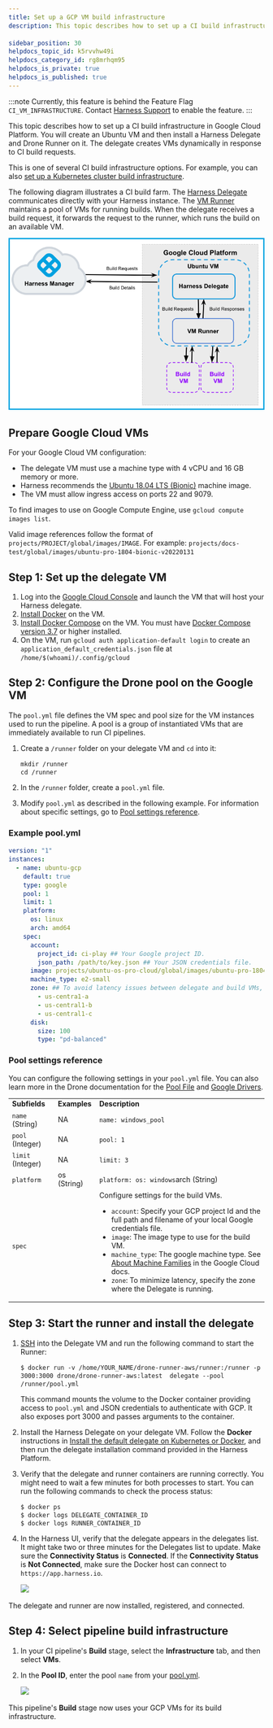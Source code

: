 ```yaml
---
title: Set up a GCP VM build infrastructure
description: This topic describes how to set up a CI build infrastructure in Google Cloud Platform.

sidebar_position: 30
helpdocs_topic_id: k5rvvhw49i
helpdocs_category_id: rg8mrhqm95
helpdocs_is_private: true
helpdocs_is_published: true
---
```


:::note
Currently, this feature is behind the Feature Flag `CI_VM_INFRASTRUCTURE`. Contact [Harness Support](mailto:support@harness.io) to enable the feature.
:::

This topic describes how to set up a CI build infrastructure in Google Cloud Platform. You will create an Ubuntu VM and then install a Harness Delegate and Drone Runner on it. The delegate creates VMs dynamically in response to CI build requests.

This is one of several CI build infrastructure options. For example, you can also [set up a Kubernetes cluster build infrastructure](../k8s-build-infrastructure/set-up-a-kubernetes-cluster-build-infrastructure.md).

The following diagram illustrates a CI build farm. The [Harness Delegate](/docs/platform/delegates/delegate-concepts/delegate-overview) communicates directly with your Harness instance. The [VM Runner](https://docs.drone.io/runner/vm/overview/) maintains a pool of VMs for running builds. When the delegate receives a build request, it forwards the request to the runner, which runs the build on an available VM.

![CI build infrastructure in Google Cloud Platform](../static/define-a-ci-build-infrastructure-in-google-cloud-platform-29.png)

## Prepare Google Cloud VMs

For your Google Cloud VM configuration:

* The delegate VM must use a machine type with 4 vCPU and 16 GB memory or more.
* Harness recommends the [Ubuntu 18.04 LTS (Bionic)](https://console.cloud.google.com/marketplace/product/ubuntu-os-cloud/ubuntu-bionic?project=docs-play) machine image.
* The VM must allow ingress access on ports 22 and 9079.

To find images to use on Google Compute Engine, use `gcloud compute images list`.

Valid image references follow the format of `projects/PROJECT/global/images/IMAGE`. For example: `projects/docs-test/global/images/ubuntu-pro-1804-bionic-v20220131`

## Step 1: Set up the delegate VM

1. Log into the [Google Cloud Console](https://console.cloud.google.com/) and launch the VM that will host your Harness delegate.
2. [Install Docker](https://docs.aws.amazon.com/AmazonECS/latest/developerguide/docker-basics.html#install_docker) on the VM.
3. [Install Docker Compose](https://docs.docker.com/compose/install/) on the VM. You must have [Docker Compose version 3.7](https://docs.docker.com/compose/compose-file/compose-versioning/#version-37) or higher installed.
4. On the VM, run `gcloud auth application-default login` to create an `application_default_credentials.json` file at `/home/$(whoami)/.config/gcloud`

## Step 2: Configure the Drone pool on the Google VM

The `pool.yml` file defines the VM spec and pool size for the VM instances used to run the pipeline. A pool is a group of instantiated VMs that are immediately available to run CI pipelines.

1. Create a `/runner` folder on your delegate VM and `cd` into it:

   ```
   mkdir /runner
   cd /runner
   ```
2. In the `/runner` folder, create a `pool.yml` file.
3. Modify `pool.yml` as described in the following example. For information about specific settings, go to [Pool settings reference](#pool-settings-reference).

### Example pool.yml

```yaml
version: "1"
instances:
  - name: ubuntu-gcp
    default: true
    type: google
    pool: 1
    limit: 1
    platform:
      os: linux
      arch: amd64
    spec:
      account:
        project_id: ci-play ## Your Google project ID.
        json_path: /path/to/key.json ## Your JSON credentials file.
      image: projects/ubuntu-os-pro-cloud/global/images/ubuntu-pro-1804-bionic-v20220510
      machine_type: e2-small
      zone: ## To avoid latency issues between delegate and build VMs, specify the same zone where your delegate is running.
        - us-centra1-a
        - us-central1-b
        - us-central1-c
      disk:
        size: 100
        type: "pd-balanced"
```

### Pool settings reference

You can configure the following settings in your `pool.yml` file. You can also learn more in the Drone documentation for the [Pool File](https://docs.drone.io/runner/vm/configuration/pool/) and [Google Drivers](https://docs.drone.io/runner/vm/drivers/google/).

|  |  |  |
| --- | --- | --- |
| **Subfields** | **Examples** | **Description** |
| `name` (String) | NA | `name: windows_pool` | Unique identifier of the pool. You will need to specify this pool name in the Harness Manager when you set up the CI Stage Infrastructure. |
| `pool` (Integer) | NA | `pool: 1` | Minimum pool size number. Denotes the minimum number of cached VMs in ready state to be used by the Runner. |
| `limit` (Integer) | NA | `limit: 3` | Maximum pool size number. Denotes the maximum number of cached VMs in ready state to be used by the Runner. |
| `platform` | os (String) | `platform: os: windows`arch (String) |`platform: arch:` variant (String) |`platform: variant:` version (String) |`platform: version:` | Configure the details of your VM platform.  |
| `spec` |  | Configure settings for the build VMs.<br/><ul><li>`account`: Specify your GCP project Id and the full path and filename of your local Google credentials file.</li><li>`image`: The image type to use for the build VM.</li><li>`machine_type`: The google machine type. See [About Machine Families](https://cloud.google.com/compute/docs/machine-types) in the Google Cloud docs.</li><li>`zone`: To minimize latency, specify the zone where the Delegate is running.</li></ul> |

<!--
## Step 3: Configure the docker-compose.yaml file

1. In your Harness account, organization, or project, select **Delegates** under **Project Setup**.
2. Click **New Delegate** and select **Switch back to old delegate install experience**.
3. Select **Docker** and then select **Continue**.
4. Enter a **Delegate Name**. Optionally, you can add **Tags** or **Delegate Tokens**. Then, select **Continue**.
5. Select **Download YAML file** to download the `docker-compose.yaml` file to your local machine.

Next, you'll add the Runner spec to the new Delegate definition. The Harness Delegate and Runner run on the same VM. The Runner communicates with the Harness Delegate on `localhost` and port `3000` of your VM.

1. Copy your local `docker-compose.yaml` file to the `/runner` folder on the VM. This folder should now have both `docker-compose.yaml` and `pool.yml`.
2. Open `docker-compose.yaml` in a text editor.
3. Append the following to the end of the `docker-compose.yaml` file:

   ```yaml
   drone-runner-aws:  
       restart: unless-stopped  
       image: drone/drone-runner-aws:latest  
       volumes:  
         - /runner:/runner  
         - /path/to/google/credentials/file/:/key  
           # example: /home/jsmith/.config/gcloud/:/key  
       entrypoint: ["/bin/drone-runner-aws", "delegate", "--pool", "pool.yml"]  
       working_dir: /runner  
       ports:  
         - "3000:3000"
   ```

4. Under `services: harness-ng-delegate: restart: unless-stopped`, add the following line:

   ```yaml
   network_mode: "host"
   ```

5. Save `docker-compose.yaml`.

<details>
<summary>Example: docker-compose.yaml with Runner spec</summary>

```yaml
version: "3.7"  
services:  
  harness-ng-delegate:  
    restart: unless-stopped  
    network_mode: "host"  
    deploy:  
      resources:  
        limits:  
          cpus: "0.5"  
          memory: 2048M  
    image: harness/delegate:latest  
    environment:  
      - ACCOUNT_ID=XXXXXXXXXXXXXXXX  
      - ACCOUNT_SECRET=XXXXXXXXXXXXXXXX  
      - MANAGER_HOST_AND_PORT=https://app.harness.io  
      - WATCHER_STORAGE_URL=https://app.harness.io/public/qa/premium/watchers  
      - WATCHER_CHECK_LOCATION=current.version  
      - REMOTE_WATCHER_URL_CDN=https://app.harness.io/public/shared/watchers/builds  
      - DELEGATE_STORAGE_URL=https://app.harness.io  
      - DELEGATE_CHECK_LOCATION=delegateqa.txt  
      - USE_CDN=true  
      - CDN_URL=https://app.harness.io  
      - DEPLOY_MODE=KUBERNETES  
      - DELEGATE_NAME=qwerty  
      - NEXT_GEN=true  
      - DELEGATE_DESCRIPTION=  
      - DELEGATE_TYPE=DOCKER  
      - DELEGATE_TAGS=  
      - DELEGATE_TASK_LIMIT=50  
      - DELEGATE_ORG_IDENTIFIER=  
      - DELEGATE_PROJECT_IDENTIFIER=  
      - PROXY_MANAGER=true  
      - VERSION_CHECK_DISABLED=false  
      - INIT_SCRIPT=echo "Docker delegate init script executed."  
  drone-runner-aws:  
    restart: unless-stopped  
    image: drone/drone-runner-aws:latest  
    volumes:  
      - /runner:/runner  
      - /home/jsmith/.config/gcloud/:/key  
    entrypoint: ["/bin/drone-runner-aws", "delegate", "--pool", "pool.yml"]  
    working_dir: /runner  
    ports:  
      - "3000:3000"
```

</details>

For more information on Harness Docker Delegate environment variables, go to the [Harness Docker Delegate environment variables reference](/docs/platform/2_Delegates/delegate-reference/docker-delegate-environment-variables.md).

## Step 4: Install the Delegate and Runner

1. [SSH](https://docs.aws.amazon.com/AWSEC2/latest/UserGuide/AccessingInstancesLinux.html) into the Delegate VM and `cd` to `/runner`.
2. Confirm that the folder has both setup files, for example:

	 ```
	 $ ls -a
	 . .. docker-compose.yml pool.yml
	 ```

3. Run the following command to install the Delegate and Runner:

	 ```
	 $ docker-compose -f docker-compose.yml up -d
	 ```

4. Verify that both containers are running correctly. You might need to wait a few minutes for both processes to start. You can run the following commands to check the process status:

	 ```
	 $ docker ps  
	 $ docker logs <delegate-container-id>  
	 $ docker logs <runner-container-id>
	 ```

5. In the Harness UI, verify that the Delegate appears in the Delegates list. It might take two or three minutes for the Delegates list to update. Make sure the **Connectivity Status** is **Connected**. If the **Connectivity Status** is **Not Connected**, make sure the Docker host can connect to `https://app.harness.io`.

   ![](../static/define-a-ci-build-infrastructure-in-google-cloud-platform-30.png)

The Delegate and Runner are now installed, registered, and connected.
-->

## Step 3: Start the runner and install the delegate

1. [SSH](https://docs.aws.amazon.com/AWSEC2/latest/UserGuide/AccessingInstancesLinux.html) into the Delegate VM and run the following command to start the Runner:

	 ```
	 $ docker run -v /home/YOUR_NAME/drone-runner-aws/runner:/runner -p 3000:3000 drone/drone-runner-aws:latest  delegate --pool /runner/pool.yml
	 ```

   This command mounts the volume to the Docker container providing access to `pool.yml` and JSON credentials to authenticate with GCP. It also exposes port 3000 and passes arguments to the container.

2. Install the Harness Delegate on your delegate VM. Follow the **Docker** instructions in [Install the default delegate on Kubernetes or Docker](/docs/platform/delegates/install-delegates/overview/), and then run the delegate installation command provided in the Harness Platform.

3. Verify that the delegate and runner containers are running correctly. You might need to wait a few minutes for both processes to start. You can run the following commands to check the process status:

	 ```
	 $ docker ps
	 $ docker logs DELEGATE_CONTAINER_ID
	 $ docker logs RUNNER_CONTAINER_ID
	 ```

4. In the Harness UI, verify that the delegate appears in the delegates list. It might take two or three minutes for the Delegates list to update. Make sure the **Connectivity Status** is **Connected**. If the **Connectivity Status** is **Not Connected**, make sure the Docker host can connect to `https://app.harness.io`.

   ![](../static/define-a-ci-build-infrastructure-in-google-cloud-platform-30.png)

The delegate and runner are now installed, registered, and connected.

## Step 4: Select pipeline build infrastructure

1. In your CI pipeline's **Build** stage, select the **Infrastructure** tab, and then select **VMs**.
2. In the **Pool ID**, enter the pool `name` from your [pool.yml](#step-2-configure-the-drone-pool-on-the-google-vm).

   ![](../static/define-a-ci-build-infrastructure-in-google-cloud-platform-31.png)

This pipeline's **Build** stage now uses your GCP VMs for its build infrastructure.

<!--
## Troubleshooting (Advanced)

If you have problems running the delegate, runner, or VMs, you can collect debug and trace information in your container logs.

1. Create a `.env` file with the following options in your `/runner` folder:
   ```
   DRONE_DEBUG=true  
   DRONE_TRACE=true
   ```
2. Shut down the delegate and runner: `docker-compose down`
3. In your `docker-compose.yml` file, update the `drone-runner-aws: entrypoint` to include the `.env` file:
   ```
    drone-runner-aws:  
    restart: unless-stopped  
    image: drone/drone-runner-aws:1.0.0-rc.9  
    volumes:  
      - /runner:/runner  
      - /home/jsmith/.config/gcloud/:/key  
    entrypoint: ["/bin/drone-runner-aws", "delegate", "--envfile", ".env", "--pool", "pool.yml"]  
    working_dir: /runner  
    ports:  
      - "3000:3000"      
   ```
4. Restart the delegate and runner: `docker-compose up`
-->
